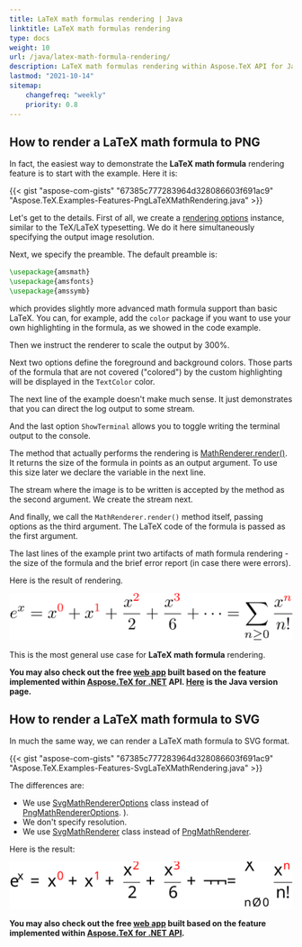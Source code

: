 ```yaml
---
title: LaTeX math formulas rendering | Java
linktitle: LaTeX math formulas rendering
type: docs
weight: 10
url: /java/latex-math-formula-rendering/
description: LaTeX math formulas rendering within Aspose.TeX API for Java is described in this article. Learn the code examples of how to use the functionality.
lastmod: "2021-10-14"
sitemap:
    changefreq: "weekly"
    priority: 0.8
---
```


## **How to render a LaTeX math formula to PNG**

In fact, the easiest way to demonstrate the **LaTeX math formula** rendering feature is to start with the example. Here it is:

{{< gist "aspose-com-gists" "67385c777283964d328086603f691ac9" "Aspose.TeX.Examples-Features-PngLaTeXMathRendering.java" >}}

Let's get to the details. First of all, we create a [rendering options](https://reference.aspose.com/tex/java/com.aspose.tex/PngMathRendererOptions) instance, similar to the TeX/LaTeX typesetting. We do it here simultaneously specifying the output image resolution.

Next, we specify the preamble. The default preamble is:
```tex
\usepackage{amsmath}
\usepackage{amsfonts}
\usepackage{amssymb}
```
which provides slightly more advanced math formula support than basic LaTeX. You can, for example, add the `color` package if you want to use your own highlighting in the formula, as we showed in the code example.

Then we instruct the renderer to scale the output by 300%.

Next two options define the foreground and background colors. Those parts of the formula that are not covered ("colored") by the custom highlighting will be displayed in the `TextColor` color.

The next line of the example doesn't make much sense. It just demonstrates that you can direct the log output to some stream.

And the last option `ShowTerminal` allows you to toggle writing the terminal output to the console.

The method that actually performs the rendering is [MathRenderer.render()](https://reference.aspose.com/tex/java/com.aspose.tex/MathRenderer#render-java.lang.String-java.io.OutputStream-com.aspose.tex.MathRendererOptions-com.aspose.tex.Size2D-). It returns the size of the formula in points as an output argument. To use this size later we declare the variable in the next line.

The stream where the image is to be written is accepted by the method as the second argument. We create the stream next.

And finally, we call the `MathRenderer.render()` method itself, passing options as the third argument. The LaTeX code of the formula is passed as the first argument.

The last lines of the example print two artifacts of math formula rendering - the size of the formula and the brief error report (in case there were errors).

Here is the result of rendering.

[<img src="math-formula.png" title="LaTeX Figure rendering to PNG">](math-formula.png)

This is the most general use case for **LaTeX math formula** rendering.

**You may also check out the free [web app](https://products.aspose.app/tex/equation-editor/png) built based on the feature implemented within [Aspose.TeX for .NET](https://products.aspose.com/tex/net/) API. [Here](https://products.aspose.com/tex/java/) is the Java version page.**

## **How to render a LaTeX math formula to SVG**

In much the same way, we can render a LaTeX math formula to SVG format.

{{< gist "aspose-com-gists" "67385c777283964d328086603f691ac9" "Aspose.TeX.Examples-Features-SvgLaTeXMathRendering.java" >}}

The differences are:
 * We use [SvgMathRendererOptions](https://reference.aspose.com/tex/java/com.aspose.tex/SvgMathRendererOptions) class instead of [PngMathRendererOptions](https://reference.aspose.com/tex/java/com.aspose.tex/PngMathRendererOptions).
).
 * We don't specify resolution.
 * We use [SvgMathRenderer](https://reference.aspose.com/tex/java/com.aspose.tex/SvgMathRenderer) class instead of [PngMathRenderer](https://reference.aspose.com/tex/java/com.aspose.tex/PngMathRenderer).

Here is the result:

[<img src="math-formula.svg" title="LaTeX Math Formula rendering to SVG">](math-formula.svg)

**You may also check out the free [web app](https://products.aspose.app/tex/equation-editor/svg) built based on the feature implemented within [Aspose.TeX for .NET API](https://products.aspose.com/tex/net/).**